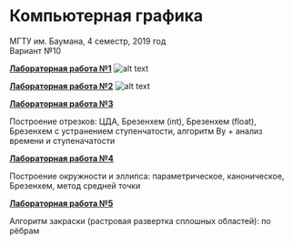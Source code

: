# Компьютерная графика

МГТУ им. Баумана, 4 семестр, 2019 год  
Вариант №10

[**Лабораторная работа №1**](https://github.com/anastasialavrova/bmstu_CG/tree/master/lab_1)
![alt text](https://pp.userapi.com/c846122/v846122840/1dc020/qio56VGMyxs.jpg)

[**Лабораторная работа №2**](https://github.com/anastasialavrova/bmstu_CG/tree/master/lab_2)
![alt text](https://pp.userapi.com/c849536/v849536840/172ede/vWaH8XxWy9g.jpg)

[**Лабораторная работа №3**](https://github.com/anastasialavrova/bmstu_CG/tree/master/lab_3)

Построение отрезков: ЦДА, Брезенхем (int), Брезенхем (float), Брезенхем с устранением ступенчатости, алгоритм Ву + анализ времени и ступеначатости

[**Лабораторная работа №4**](https://github.com/anastasialavrova/bmstu_CG/tree/master/lab_4)

Построение окружности и эллипса: параметрическое, каноническое, Брезенхем, метод средней точки

[**Лабораторная работа №5**](https://github.com/anastasialavrova/bmstu_CG/tree/master/lab_5)

Алгоритм закраски (растровая развертка сплошных областей): по рёбрам
